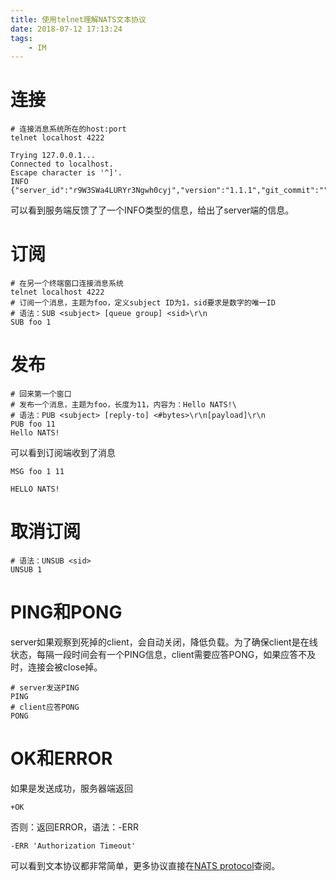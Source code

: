 ```yaml
---
title: 使用telnet理解NATS文本协议
date: 2018-07-12 17:13:24
tags:
	- IM
---
```


# 连接 #

	# 连接消息系统所在的host:port
	telnet localhost 4222

	Trying 127.0.0.1...
	Connected to localhost.
	Escape character is '^]'.
	INFO {"server_id":"r9W3SWa4LURYr3Ngwh0cyj","version":"1.1.1","git_commit":"","go":"go1.10.1","host":"0.0.0.0","port":4222,"auth_required":false,"tls_required":false,"tls_verify":false,"max_payload":65536}

可以看到服务端反馈了了一个INFO类型的信息，给出了server端的信息。

# 订阅 #

	# 在另一个终端窗口连接消息系统
	telnet localhost 4222
	# 订阅一个消息，主题为foo，定义subject ID为1，sid要求是数字的唯一ID
	# 语法：SUB <subject> [queue group] <sid>\r\n
	SUB foo 1

# 发布 #

	# 回来第一个窗口
	# 发布一个消息，主题为foo，长度为11，内容为：Hello NATS!\
	# 语法：PUB <subject> [reply-to] <#bytes>\r\n[payload]\r\n
	PUB foo 11
	Hello NATS!

可以看到订阅端收到了消息

	MSG foo 1 11
	
	HELLO NATS!

# 取消订阅 #

	# 语法：UNSUB <sid>
	UNSUB 1

# PING和PONG #

server如果观察到死掉的client，会自动关闭，降低负载。为了确保client是在线状态，每隔一段时间会有一个PING信息，client需要应答PONG，如果应答不及时，连接会被close掉。

	# server发送PING
	PING
	# client应答PONG
	PONG

# OK和ERROR #

如果是发送成功，服务器端返回

	+OK

否则：返回ERROR，语法：-ERR <error message>

	-ERR 'Authorization Timeout'

 

可以看到文本协议都非常简单，更多协议直接在[NATS protocol](https://nats.io/documentation/internals/nats-protocol/)查阅。